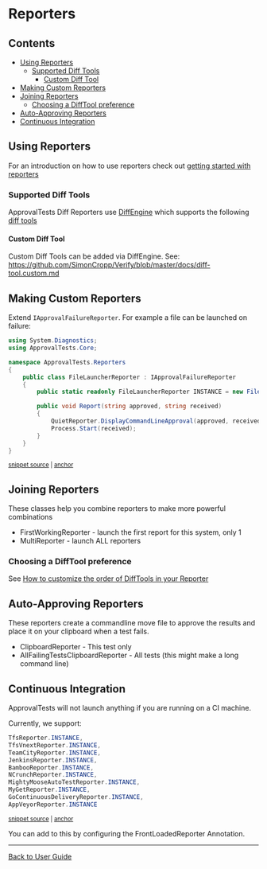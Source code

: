 <!--
GENERATED FILE - DO NOT EDIT
This file was generated by [MarkdownSnippets](https://github.com/SimonCropp/MarkdownSnippets).
Source File: /docs/ApprovalTests/mdsource/Reporters.source.md
To change this file edit the source file and then run MarkdownSnippets.
-->

# Reporters

<!-- toc -->
## Contents

  * [Using Reporters](#using-reporters)
    * [Supported Diff Tools](#supported-diff-tools)
      * [Custom Diff Tool](#custom-diff-tool)
  * [Making Custom Reporters](#making-custom-reporters)
  * [Joining Reporters](#joining-reporters)
    * [Choosing a DiffTool preference](#choosing-a-difftool-preference)
  * [Auto-Approving Reporters](#auto-approving-reporters)
  * [Continuous Integration](#continuous-integration)<!-- endtoc -->


## Using Reporters

For an introduction on how to use reporters check out [ getting started with reporters ](./ReportersGettingStarted.md)


### Supported Diff Tools

ApprovalTests Diff Reporters use [DiffEngine](https://github.com/SimonCropp/DiffEngine) which supports the following [diff tools](https://github.com/SimonCropp/DiffEngine/#supported-diff-tools)


#### Custom Diff Tool

Custom Diff Tools can be added via DiffEngine. See: https://github.com/SimonCropp/Verify/blob/master/docs/diff-tool.custom.md


## Making Custom Reporters

Extend `IApprovalFailureReporter`. For example a file can be launched on failure:

<!-- snippet: FileLauncherReporter.cs -->
<a id='snippet-FileLauncherReporter.cs'></a>
```cs
using System.Diagnostics;
using ApprovalTests.Core;

namespace ApprovalTests.Reporters
{
    public class FileLauncherReporter : IApprovalFailureReporter
    {
        public static readonly FileLauncherReporter INSTANCE = new FileLauncherReporter();

        public void Report(string approved, string received)
        {
            QuietReporter.DisplayCommandLineApproval(approved, received);
            Process.Start(received);
        }
    }
}
```
<sup><a href='/src/ApprovalTests/Reporters/FileLauncherReporter.cs#L1-L16' title='File snippet `FileLauncherReporter.cs` was extracted from'>snippet source</a> | <a href='#snippet-FileLauncherReporter.cs' title='Navigate to start of snippet `FileLauncherReporter.cs`'>anchor</a></sup>
<!-- endsnippet -->


## Joining Reporters

These classes help you combine reporters to make more powerful combinations

* FirstWorkingReporter - launch the first report for this system, only 1
* MultiReporter - launch ALL reporters


### Choosing a DiffTool preference

See [How to customize the order of DiffTools in your Reporter](howtos/CustomizingDiffToolSelectionOrder.md)

## Auto-Approving Reporters

These reporters create a commandline move file to approve the results and place it on your clipboard when a test fails.

* ClipboardReporter - This test only
* AllFailingTestsClipboardReporter - All tests (this might make a long command line)


## Continuous Integration

ApprovalTests will not launch anything if you are running on a CI machine.

Currently, we support:

<!-- snippet: continuous_integration -->
<a id='snippet-continuous_integration'></a>
```cs
TfsReporter.INSTANCE,
TfsVnextReporter.INSTANCE,
TeamCityReporter.INSTANCE,
JenkinsReporter.INSTANCE,
BambooReporter.INSTANCE,
NCrunchReporter.INSTANCE,
MightyMooseAutoTestReporter.INSTANCE,
MyGetReporter.INSTANCE,
GoContinuousDeliveryReporter.INSTANCE,
AppVeyorReporter.INSTANCE
```
<sup><a href='/src/ApprovalTests/Reporters/DefaultFrontLoaderReporter.cs#L11-L22' title='File snippet `continuous_integration` was extracted from'>snippet source</a> | <a href='#snippet-continuous_integration' title='Navigate to start of snippet `continuous_integration`'>anchor</a></sup>
<!-- endsnippet -->

You can add to this by configuring the FrontLoadedReporter Annotation.

---

[Back to User Guide](readme.md#top)
